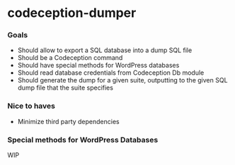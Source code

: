 # codeception-dumper

### Goals
- Should allow to export a SQL database into a dump SQL file
- Should be a Codeception command
- Should have special methods for WordPress databases
- Should read database credentials from Codeception Db module
- Should generate the dump for a given suite, outputting to the given SQL dump file that the suite specifies

### Nice to haves
- Minimize third party dependencies

### Special methods for WordPress Databases
WIP
